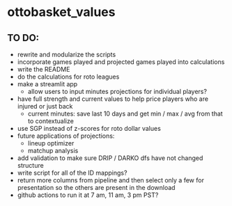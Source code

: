 # ottobasket_values

## TO DO:
- rewrite and modularize the scripts
- incorporate games played and projected games played into calculations
- write the README
- do the calculations for roto leagues
- make a streamlit app
  - allow users to input minutes projections for individual players?
- have full strength and current values to help price players who are injured or just back
  - current minutes: save last 10 days and get min / max / avg from that to contextualize
- use SGP instead of z-scores for roto dollar values
- future applications of projections:
  - lineup optimizer
  - matchup analysis
- add validation to make sure DRIP / DARKO dfs have not changed structure
- write script for all of the ID mappings?
- return more columns from pipeline and then select only a few for presentation so the others are present in the download
- github actions to run it at 7 am, 11 am, 3 pm PST?
